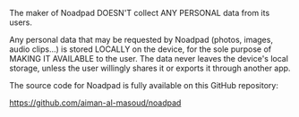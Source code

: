 The maker of Noadpad DOESN'T collect ANY PERSONAL data from its users.

Any personal data that may be requested by Noadpad (photos, images, audio clips...) is stored LOCALLY on the device, for the sole purpose of MAKING IT AVAILABLE to the user. The data never leaves the device's local storage, unless the user willingly shares it or exports it through another app.

The source code for Noadpad is fully available on this GitHub repository:

https://github.com/aiman-al-masoud/noadpad







